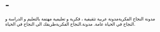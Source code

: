 # -
مدونة النجاح  الفكريةمدونة عربية تثقيفية ، فكرية و تعليمية مهتمة بالتعليم و الدراسة و النجاح في الحياة عامة. مدونة.النجاح  الفكريةطريقك الى  النجاح في الحياة.
